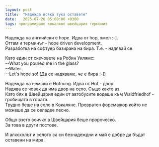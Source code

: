 ```yaml
---
layout: post
title:  "Надежда всяка тука оставете"
date:   2025-07-20 05:00:00 +0300
tags: програмиране кокаляне швейцария германия
---
```

Надежда на английски е hope. Идва от hop, хмел :-].   
Оттам и терминът - hope driven development.   
Разработка на софтуер базирана на бира.
Т.е. - надявай се.

Като един от скечовете на Робин Уилямс:  
--What you poured me in the glass?  
--Water.  
--Let's hope so! (Да се надяваме, че е бира :-])  

Надежда на немски е Hofnung. Идва от Hof - двор.    
Надява се човек да има двор на село. Също както аз.    
Като бях в Швейцария един от автобусите водеше към Waldfriedhof - гробищата в гората.  
Трудно беше на село в Кокаляне. Превратен форсмажор който не можеше да се овладее лесно.  

Общо взето всичко в Швейцария беше пророческо.  
За това в други постове. 

И алкохолът и селото са си безнадеждни и май е добре да бъдат оставени на мира.   
 